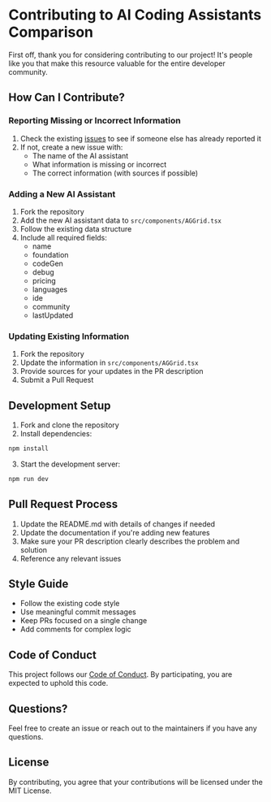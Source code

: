 # Contributing to AI Coding Assistants Comparison

First off, thank you for considering contributing to our project! It's people like you that make this resource valuable for the entire developer community.

## How Can I Contribute?

### Reporting Missing or Incorrect Information

1. Check the existing [issues](https://github.com/yourusername/ai-coding-comparison/issues) to see if someone else has already reported it
2. If not, create a new issue with:
   - The name of the AI assistant
   - What information is missing or incorrect
   - The correct information (with sources if possible)

### Adding a New AI Assistant

1. Fork the repository
2. Add the new AI assistant data to `src/components/AGGrid.tsx`
3. Follow the existing data structure
4. Include all required fields:
   - name
   - foundation
   - codeGen
   - debug
   - pricing
   - languages
   - ide
   - community
   - lastUpdated

### Updating Existing Information

1. Fork the repository
2. Update the information in `src/components/AGGrid.tsx`
3. Provide sources for your updates in the PR description
4. Submit a Pull Request

## Development Setup

1. Fork and clone the repository
2. Install dependencies:
```bash
npm install
```
3. Start the development server:
```bash
npm run dev
```

## Pull Request Process

1. Update the README.md with details of changes if needed
2. Update the documentation if you're adding new features
3. Make sure your PR description clearly describes the problem and solution
4. Reference any relevant issues

## Style Guide

- Follow the existing code style
- Use meaningful commit messages
- Keep PRs focused on a single change
- Add comments for complex logic

## Code of Conduct

This project follows our [Code of Conduct](CODE_OF_CONDUCT.md). By participating, you are expected to uphold this code.

## Questions?

Feel free to create an issue or reach out to the maintainers if you have any questions.

## License

By contributing, you agree that your contributions will be licensed under the MIT License. 